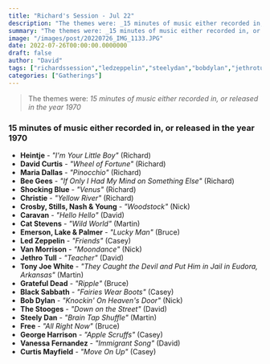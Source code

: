 ```yaml
---
title: "Richard's Session - Jul 22"
description: "The themes were: _15 minutes of music either recorded in, or released in the year 1970_"
summary: "The themes were: _15 minutes of music either recorded in, or released in the year 1970_"
image: "/images/post/20220726_IMG_1133.JPG"
date: 2022-07-26T00:00:00.0000000
draft: false
author: "David"
tags: ["richardssession","ledzeppelin","steelydan","bobdylan","jethrotull","vanmorrison","gratefuldead","crosby","tonyjoewhite","blacksabbath","thestooges","stills","caravan","emerson","catstevens","nashandyoung","lakeandpalmer","free","beegees","georgeharrison","heintje","christie","davidcurtis","mariadallas","shockingblue","curtismayfield","vanessafernandez"]
categories: ["Gatherings"]
---
```

> The themes were: _15 minutes of music either recorded in, or released in the year 1970_
### 15 minutes of music either recorded in, or released in the year 1970
- **Heintje** - _"I'm Your Little Boy"_ (Richard)
- **David Curtis** - _"Wheel of Fortune"_ (Richard)
- **Maria Dallas** - _"Pinocchio"_ (Richard)
- **Bee Gees** - _"If Only I Had My Mind on Something Else"_ (Richard)
- **Shocking Blue** - _"Venus"_ (Richard)
- **Christie** - _"Yellow River"_ (Richard)
- **Crosby, Stills, Nash & Young** - _"Woodstock"_ (Nick)
- **Caravan** - _"Hello Hello"_ (David)
- **Cat Stevens** - _"Wild World"_ (Martin)
- **Emerson, Lake & Palmer** - _"Lucky Man"_ (Bruce)
- **Led Zeppelin** - _"Friends"_ (Casey)
- **Van Morrison** - _"Moondance"_ (Nick)
- **Jethro Tull** - _"Teacher"_ (David)
- **Tony Joe White** - _"They Caught the Devil and Put Him in Jail in Eudora, Arkansas"_ (Martin)
- **Grateful Dead** - _"Ripple"_ (Bruce)
- **Black Sabbath** - _"Fairies Wear Boots"_ (Casey)
- **Bob Dylan** - _"Knockin' On Heaven's Door"_ (Nick)
- **The Stooges** - _"Down on the Street"_ (David)
- **Steely Dan** - _"Brain Tap Shuffle"_ (Martin)
- **Free** - _"All Right Now"_ (Bruce)
- **George Harrison** - _"Apple Scruffs"_ (Casey)
- **Vanessa Fernandez** - _"Immigrant Song"_ (David)
- **Curtis Mayfield** - _"Move On Up"_ (Casey)
